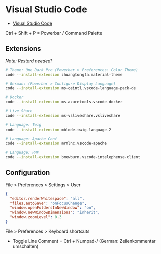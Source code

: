 # Visual Studio Code

* [Visual Studio Code](https://code.visualstudio.com/)

Ctrl + Shift + P = Powerbar / Command Palette

## Extensions

*Note: Restard needed!*

```bash
# Theme: One Dark Pro (Powerbar > Preferences: Color Theme)
code --install-extension zhuangtongfa.material-theme

# German: (Powerbar > Configure Display Language)
code --install-extension ms-ceintl.vscode-language-pack-de

# Docker
code --install-extension ms-azuretools.vscode-docker

# Live Share
code --install-extension ms-vsliveshare.vsliveshare

# Language: Twig
code --install-extension mblode.twig-language-2

# Language: Apache Conf
code --install-extension mrmlnc.vscode-apache

# Language: PHP
code --install-extension bmewburn.vscode-intelephense-client
```

## Configuration

File > Preferences > Settings > User

```json
{
  "editor.renderWhitespace": "all",
  "files.autoSave": "onFocusChange",
  "window.openFoldersInNewWindow": "on",
  "window.newWindowDimensions": "inherit",
  "window.zoomLevel": 0.3
}
```

File > Preferences > Keyboard shortcuts

* Toggle Line Comment = Ctrl + Numpad-/ (German: Zeilenkommentar umschalten)
